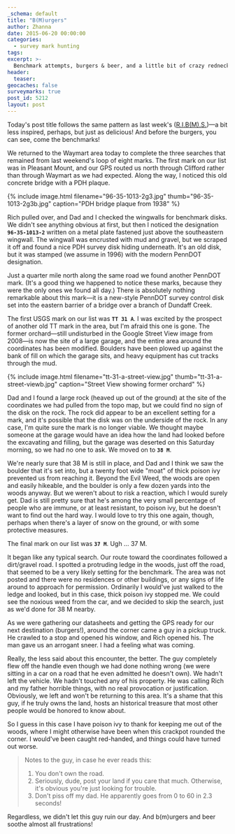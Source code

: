 ```yaml
---
_schema: default
title: "B(M)urgers"
author: Zhanna
date: 2015-06-20 00:00:00
categories:
  - survey mark hunting
tags:
excerpt: >-
  Benchmark attempts, burgers & beer, and a little bit of crazy redneck—what better way to spend a June day in NEPA?
header:
  teaser:
geocaches: false
surveymarks: true
post_id: 5212
layout: post                      
---
```


Today's post title follows the same pattern as last week's (<a href="/2015/06/13/r-i-bm-s/">R.I.B(M).S.</a>)—a bit less inspired, perhaps, but just as delicious! And before the burgers, you can see, come the benchmarks!

We returned to the Waymart area today to complete the three searches that remained from last weekend's loop of eight marks. The first mark on our list was in Pleasant Mount, and our GPS routed us north through Clifford rather than through Waymart as we had expected. Along the way, I noticed this old concrete bridge with a PDH plaque. 

{% include image.html filename="96-35-1013-2g3.jpg" thumb="96-35-1013-2g3b.jpg" caption="PDH bridge plaque from 1938" %}

Rich pulled over, and Dad and I checked the wingwalls for benchmark disks. We didn't see anything obvious at first, but then I noticed the designation **`96-35-1013-2`** written on a metal plate fastened just above the southeastern wingwall. The wingwall was encrusted with mud and gravel, but we scraped it off and found a nice PDH survey disk hiding underneath. It's an old disk, but it was stamped (we assume in 1996) with the modern PennDOT designation.

Just a quarter mile north along the same road we found another PennDOT mark. (It's a good thing we happened to notice these marks, because they were the only ones we found all day.) There is absolutely nothing remarkable about this mark—it is a new-style PennDOT survey control disk set into the eastern barrier of a bridge over a branch of Dundaff Creek.

The first USGS mark on our list was **`TT 31 A`**. I was excited by the prospect of another old TT mark in the area, but I'm afraid this one is gone. The former orchard—still undisturbed in the Google Street View image from 2008—is now the site of a large garage, and the entire area around the coordinates has been modified. Boulders have been plowed up against the bank of fill on which the garage sits, and heavy equipment has cut tracks through the mud. 

{% include image.html filename="tt-31-a-street-view.jpg" thumb="tt-31-a-street-viewb.jpg" caption="Street View showing former orchard" %}

Dad and I found a large rock (heaved up out of the ground) at the site of the coordinates we had pulled from the topo map, but we could find no sign of the disk on the rock. The rock did appear to be an excellent setting for a mark, and it's possible that the disk was on the underside of the rock. In any case, I'm quite sure the mark is no longer viable. We thought maybe someone at the garage would have an idea how the land had looked before the excavating and filling, but the garage was deserted on this Saturday morning, so we had no one to ask.  We moved on to **`38 M`**.

We're nearly sure that 38 M is still in place, and Dad and I think we saw the boulder that it's set into, but a twenty foot wide "moat" of thick poison ivy prevented us from reaching it. Beyond the Evil Weed, the woods are open and easily hikeable, and the boulder is only a few dozen yards into the woods anyway. But we weren't about to risk a reaction, which I would surely get. Dad is still pretty sure that he's among the very small percentage of people who are immune, or at least resistant, to poison ivy, but he doesn't want to find out the hard way. I would love to try this one again, though, perhaps when there's a layer of snow on the ground, or with some protective measures.

The final mark on our list was **`37 M`**. Ugh ... 37 M. 

It began like any typical search. Our route toward the coordinates followed a dirt/gravel road. I spotted a protruding ledge in the woods, just off the road, that seemed to be a very likely setting for the benchmark. The area was not posted and there were no residences or other buildings, or any signs of life around to approach for permission. Ordinarily I would've just walked to the ledge and looked, but in this case, thick poison ivy stopped me. We could see the noxious weed from the car, and we decided to skip the search, just as we'd done for 38 M nearby.

As we were gathering our datasheets and getting the GPS ready for our next destination (burgers!), around the corner came a guy in a pickup truck. He crawled to a stop and opened his window, and Rich opened his. The man gave us an arrogant sneer. I had a feeling what was coming.

Really, the less said about this encounter, the better. The guy completely flew off the handle even though we had done nothing wrong (we were sitting in a car on a road that he even admitted he doesn't own). We hadn't left the vehicle. We hadn't touched any of his property. He was calling Rich and my father horrible things, with no real provocation or justification. Obviously, we left and won't be returning to this area. It's a shame that this guy, if he truly owns the land, hosts an historical treasure that most other people would be honored to know about.

So I guess in this case I have poison ivy to thank for keeping me out of the woods, where I might otherwise have been when this crackpot rounded the corner. I would've been caught red-handed, and things could have turned out worse.


> Notes to the guy, in case he ever reads this:
> 1. You don't own the road.
> 2. Seriously, dude, post your land if you care that much. Otherwise, it's obvious you're just looking for trouble.
> 3. Don't piss off my dad. He apparently goes from 0 to 60 in 2.3 seconds!


Regardless, we didn't let this guy ruin our day. And b(m)urgers and beer soothe almost all frustrations!

